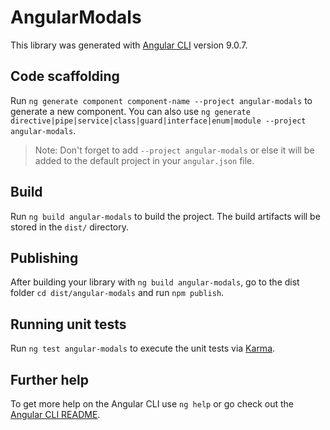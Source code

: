 # AngularModals

This library was generated with [Angular CLI](https://github.com/angular/angular-cli) version 9.0.7.

## Code scaffolding

Run `ng generate component component-name --project angular-modals` to generate a new component. You can also use `ng generate directive|pipe|service|class|guard|interface|enum|module --project angular-modals`.
> Note: Don't forget to add `--project angular-modals` or else it will be added to the default project in your `angular.json` file. 

## Build

Run `ng build angular-modals` to build the project. The build artifacts will be stored in the `dist/` directory.

## Publishing

After building your library with `ng build angular-modals`, go to the dist folder `cd dist/angular-modals` and run `npm publish`.

## Running unit tests

Run `ng test angular-modals` to execute the unit tests via [Karma](https://karma-runner.github.io).

## Further help

To get more help on the Angular CLI use `ng help` or go check out the [Angular CLI README](https://github.com/angular/angular-cli/blob/master/README.md).
